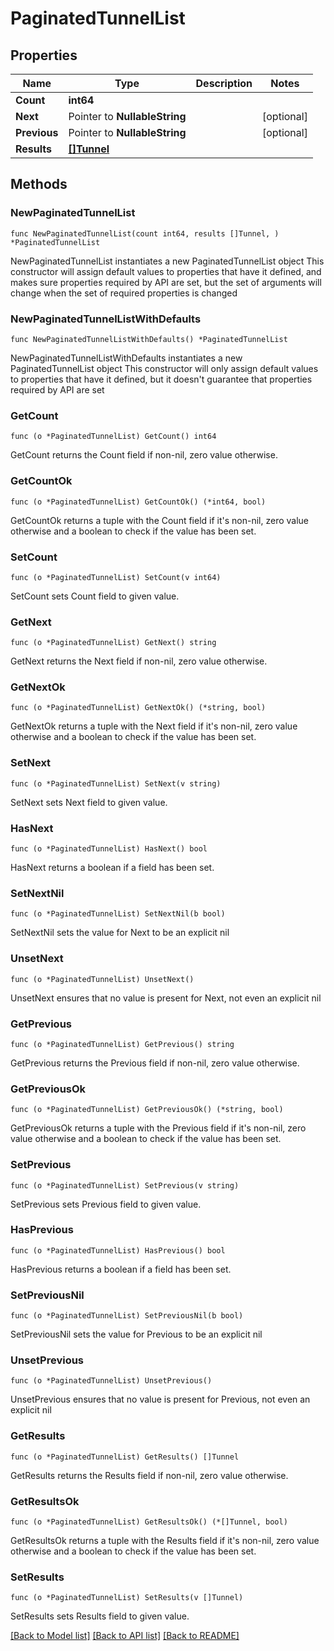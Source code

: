 # PaginatedTunnelList

## Properties

Name | Type | Description | Notes
------------ | ------------- | ------------- | -------------
**Count** | **int64** |  | 
**Next** | Pointer to **NullableString** |  | [optional] 
**Previous** | Pointer to **NullableString** |  | [optional] 
**Results** | [**[]Tunnel**](Tunnel.md) |  | 

## Methods

### NewPaginatedTunnelList

`func NewPaginatedTunnelList(count int64, results []Tunnel, ) *PaginatedTunnelList`

NewPaginatedTunnelList instantiates a new PaginatedTunnelList object
This constructor will assign default values to properties that have it defined,
and makes sure properties required by API are set, but the set of arguments
will change when the set of required properties is changed

### NewPaginatedTunnelListWithDefaults

`func NewPaginatedTunnelListWithDefaults() *PaginatedTunnelList`

NewPaginatedTunnelListWithDefaults instantiates a new PaginatedTunnelList object
This constructor will only assign default values to properties that have it defined,
but it doesn't guarantee that properties required by API are set

### GetCount

`func (o *PaginatedTunnelList) GetCount() int64`

GetCount returns the Count field if non-nil, zero value otherwise.

### GetCountOk

`func (o *PaginatedTunnelList) GetCountOk() (*int64, bool)`

GetCountOk returns a tuple with the Count field if it's non-nil, zero value otherwise
and a boolean to check if the value has been set.

### SetCount

`func (o *PaginatedTunnelList) SetCount(v int64)`

SetCount sets Count field to given value.


### GetNext

`func (o *PaginatedTunnelList) GetNext() string`

GetNext returns the Next field if non-nil, zero value otherwise.

### GetNextOk

`func (o *PaginatedTunnelList) GetNextOk() (*string, bool)`

GetNextOk returns a tuple with the Next field if it's non-nil, zero value otherwise
and a boolean to check if the value has been set.

### SetNext

`func (o *PaginatedTunnelList) SetNext(v string)`

SetNext sets Next field to given value.

### HasNext

`func (o *PaginatedTunnelList) HasNext() bool`

HasNext returns a boolean if a field has been set.

### SetNextNil

`func (o *PaginatedTunnelList) SetNextNil(b bool)`

 SetNextNil sets the value for Next to be an explicit nil

### UnsetNext
`func (o *PaginatedTunnelList) UnsetNext()`

UnsetNext ensures that no value is present for Next, not even an explicit nil
### GetPrevious

`func (o *PaginatedTunnelList) GetPrevious() string`

GetPrevious returns the Previous field if non-nil, zero value otherwise.

### GetPreviousOk

`func (o *PaginatedTunnelList) GetPreviousOk() (*string, bool)`

GetPreviousOk returns a tuple with the Previous field if it's non-nil, zero value otherwise
and a boolean to check if the value has been set.

### SetPrevious

`func (o *PaginatedTunnelList) SetPrevious(v string)`

SetPrevious sets Previous field to given value.

### HasPrevious

`func (o *PaginatedTunnelList) HasPrevious() bool`

HasPrevious returns a boolean if a field has been set.

### SetPreviousNil

`func (o *PaginatedTunnelList) SetPreviousNil(b bool)`

 SetPreviousNil sets the value for Previous to be an explicit nil

### UnsetPrevious
`func (o *PaginatedTunnelList) UnsetPrevious()`

UnsetPrevious ensures that no value is present for Previous, not even an explicit nil
### GetResults

`func (o *PaginatedTunnelList) GetResults() []Tunnel`

GetResults returns the Results field if non-nil, zero value otherwise.

### GetResultsOk

`func (o *PaginatedTunnelList) GetResultsOk() (*[]Tunnel, bool)`

GetResultsOk returns a tuple with the Results field if it's non-nil, zero value otherwise
and a boolean to check if the value has been set.

### SetResults

`func (o *PaginatedTunnelList) SetResults(v []Tunnel)`

SetResults sets Results field to given value.



[[Back to Model list]](../README.md#documentation-for-models) [[Back to API list]](../README.md#documentation-for-api-endpoints) [[Back to README]](../README.md)


